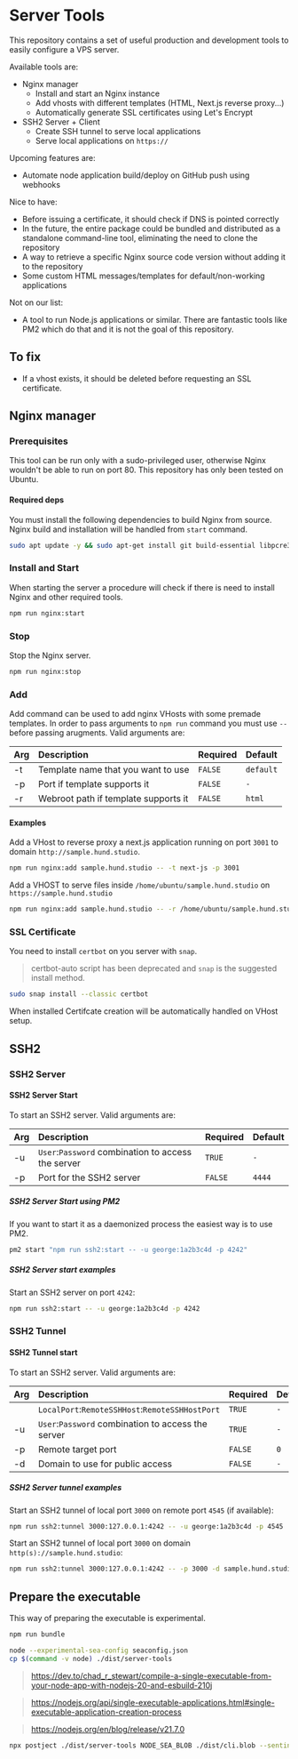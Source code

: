 # Server Tools

This repository contains a set of useful production and development tools to easily configure a VPS server.

Available tools are:

- Nginx manager
  - Install and start an Nginx instance
  - Add vhosts with different templates (HTML, Next.js reverse proxy...)
  - Automatically generate SSL certificates using Let's Encrypt
- SSH2 Server + Client
  - Create SSH tunnel to serve local applications
  - Serve local applications on `https://`

Upcoming features are:

- Automate node application build/deploy on GitHub push using webhooks

Nice to have:

- Before issuing a certificate, it should check if DNS is pointed correctly
- In the future, the entire package could be bundled and distributed as a standalone command-line tool, eliminating the need to clone the repository
- A way to retrieve a specific Nginx source code version without adding it to the repository
- Some custom HTML messages/templates for default/non-working applications

Not on our list:

- A tool to run Node.js applications or similar. There are fantastic tools like PM2 which do that and it is not the goal of this repository.

## To fix

- If a vhost exists, it should be deleted before requesting an SSL certificate.

## Nginx manager

### Prerequisites

This tool can be run only with a sudo-privileged user, otherwise Nginx wouldn't be able to run on port 80. This repository has only been tested on Ubuntu.

#### Required deps

You must install the following dependencies to build Nginx from source.
Nginx build and installation will be handled from `start` command.

```bash
sudo apt update -y && sudo apt-get install git build-essential libpcre3 libpcre3-dev zlib1g zlib1g-dev libssl-dev libgd-dev libxml2 libxml2-dev uuid-dev
```

### Install and Start

When starting the server a procedure will check if there is need to install Nginx and other required tools.

```bash
npm run nginx:start
```

### Stop

Stop the Nginx server.

```bash
npm run nginx:stop
```

### Add

Add command can be used to add nginx VHosts with some premade templates. In order to pass arguments to `npm run` command you must use `--` before passing arugments.
Valid arguments are:

| Arg | Description                          | Required | Default   |
| :-- | :----------------------------------- | :------- | :-------- |
| -t  | Template name that you want to use   | `FALSE`  | `default` |
| -p  | Port if template supports it         | `FALSE`  | `-`       |
| -r  | Webroot path if template supports it | `FALSE`  | `html`    |

#### Examples

Add a VHost to reverse proxy a next.js application running on port `3001` to domain `http://sample.hund.studio`.

```bash
npm run nginx:add sample.hund.studio -- -t next-js -p 3001
```

Add a VHOST to serve files inside `/home/ubuntu/sample.hund.studio` on `https://sample.hund.studio`

```bash
npm run nginx:add sample.hund.studio -- -r /home/ubuntu/sample.hund.studio
```

### SSL Certificate

You need to install `certbot` on you server with `snap`.

> certbot-auto script has been deprecated and `snap` is the suggested install method.

```bash
sudo snap install --classic certbot
```

When installed Certifcate creation will be automatically handled on VHost setup.

## SSH2

### SSH2 Server

#### SSH2 Server Start

To start an SSH2 server.
Valid arguments are:

| Arg | Description                                        | Required | Default |
| :-- | :------------------------------------------------- | :------- | :------ |
| -u  | `User`:`Password` combination to access the server | `TRUE`   | `-`     |
| -p  | Port for the SSH2 server                           | `FALSE`  | `4444`  |

##### SSH2 Server Start using PM2

If you want to start it as a daemonized process the easiest way is to use PM2.

```bash
pm2 start "npm run ssh2:start -- -u george:1a2b3c4d -p 4242"
```

##### SSH2 Server start examples

Start an SSH2 server on port `4242`:

```bash
npm run ssh2:start -- -u george:1a2b3c4d -p 4242
```

### SSH2 Tunnel

#### SSH2 Tunnel start

To start an SSH2 server.
Valid arguments are:

| Arg | Description                                        | Required | Default |
| :-- | :------------------------------------------------- | :------- | :------ |
|     | `LocalPort`:`RemoteSSHHost`:`RemoteSSHHostPort`    | `TRUE`   | `-`     |
| -u  | `User`:`Password` combination to access the server | `TRUE`   | `-`     |
| -p  | Remote target port                                 | `FALSE`  | `0`     |
| -d  | Domain to use for public access                    | `FALSE`  | `-`     |

##### SSH2 Server tunnel examples

Start an SSH2 tunnel of local port `3000` on remote port `4545` (if available):

```bash
npm run ssh2:tunnel 3000:127.0.0.1:4242 -- -u george:1a2b3c4d -p 4545
```

Start an SSH2 tunnel of local port `3000` on domain `http(s)://sample.hund.studio`:

```bash
npm run ssh2:tunnel 3000:127.0.0.1:4242 -- -p 3000 -d sample.hund.studio
```

## Prepare the executable

This way of preparing the executable is experimental.

```bash
npm run bundle
```

```bash
node --experimental-sea-config seaconfig.json
cp $(command -v node) ./dist/server-tools
```

> https://dev.to/chad_r_stewart/compile-a-single-executable-from-your-node-app-with-nodejs-20-and-esbuild-210j

> https://nodejs.org/api/single-executable-applications.html#single-executable-application-creation-process

> https://nodejs.org/en/blog/release/v21.7.0

```bash
npx postject ./dist/server-tools NODE_SEA_BLOB ./dist/cli.blob --sentinel-fuse NODE_SEA_FUSE_fce680ab2cc467b6e072b8b5df1996b2
```
